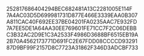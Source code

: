 252817686404294BEC682481A13C2281005E114F
7A4AC03D5D699981731D877E466E3339EAA0B307
A811CAC40F692EE37BE04201FA0235AAC7E932FD
7A7EE5DE1A64AA30EE769601FE71CC7F2C06DEBB
C3B32AC2D9E1C3A2533F4986D3688BF6515EB19A
2B70A4562173771D691FC2E67FDD08CCCCD93291
87D9BF99F2157D8C7723A31862F346D3ADCBF733
